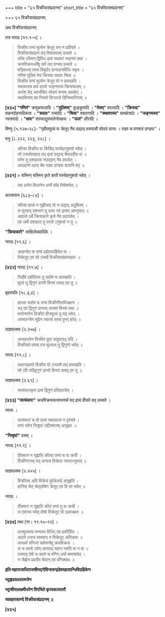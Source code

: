 +++
title = "६५ विक्रीयासंप्रदानम्"
short_title = "६५ विक्रीयासम्प्रदानम्"

+++
६५ विक्रीयासंप्रदानम्

अथ विक्रीयासंप्रदानम्

तत्र नारदः [११.१–५] ।

> विक्रीय पण्यं मूल्येन क्रेतुर् यन् न प्रदीयते ।  
> विक्रीयासंप्रदानं तद् विवादपदम् उच्यते ॥  
> लोके ऽस्मिन् द्विविधं द्रव्यं स्थावरं जङ्गमं तथा ।  
> क्रयविक्रयधर्मेषु सर्वं तत् पण्यम् उच्यते ॥  
> षड्विधस् तस्य विबुधैर् दानादानविधिः स्मृतः ।  
> गणिमं तुलिमं मेयं क्रियया रूपतः श्रिया ॥  
> विक्रीय पण्यं मूल्येन क्रेतुर् यो न प्रयच्छति ।  
> स्थावरस्य क्षयं दाप्यो जङ्गमस्य क्रियाफलम् ॥  
> अर्धश् चेद् अपचीयेत सोदयं पण्यम् आवहेत् ।  
> स्थायिनाम् एष नियमो दिग्लाभो दिग्विचारिणाम् ॥

**[४३०]** **"गणिमं"** क्रमुकफलादि । **"तुलिमम्"** कुङ्कुमादि । **"मेयम्"** शाल्यादि । **"क्रियया"** वाहनदोहनादिकया । **"रूपतः"** स्त्र्यादि । **"श्रिया"** पद्मरागादि । **"स्थावरस्य"** ग्रामक्षेत्रादेः । **"जङ्गमस्य"** गवाश्वादेः । **"क्षयः"** शस्याद्युपघातेनोपक्षयः । **"फलं"** क्षीरादि ।

विष्णुः [५.१२७–२८]- "गृहीतमूल्यं यः क्रेतुर् नैव दद्यात् तस्यासौ सोदयं दाप्यः । राज्ञा च पणशतं दण्ड्यः" ।

मनुः [८.२२२, २२३, २२८] ।

> क्रीत्वा विक्रीय वा किंचिद् यस्येहानुशयो भवेत् ।  
> सो ऽन्तर्दशाहात् तद् द्रव्यं दद्याच् चैवाददीत वा ॥  
> परेण तु दशाहस्य नादद्यान् नैव दापयेत् ।  
> आददानो ददच् चैव राज्ञा दण्ड्यः शतानि षट् ॥

**[४३१]** > यस्मिन् यस्मिन् कृते कार्ये यस्येहानुशयो भवेत् ।  
> तम् अनेन विधानेन धर्म्ये पथि निवेशयेत् ॥

कात्यायनः [६८३–८४] ।

> क्रीत्वा प्राप्तं न गृह्णीयाद् यो न दद्याद् अदूषितम् ।  
> स मूल्याद् दशभागं तु दत्वा स्वं द्रव्यम् आप्नुयात् ॥  
> अप्राप्ते ऽर्थे क्रियाकारे कृते नैव प्रदापयेत् ।  
> एवं धर्मो दशाहात् तु परतो ऽनुशयो न तु ॥

**"क्रियाकारे"** साक्षिलेख्यादिके ।

नारदः [११.६] ।

> उपहन्येत वा पण्यं दह्येतापह्रियेत वा ।  
> विक्रेतुर् एव सो ऽनर्थो विक्रीयासंप्रयच्छतः ॥

**[४३२]** नारदः [११.७] ।

> निर्दोषं दर्शयित्वा तु सदोषं यः प्रयच्छति ।  
> मूल्यं तु द्विगुणं दाप्यो विनयं तावद् एव तु ॥

बृहस्पतिः [१८.३,४] ।

> ज्ञात्वा सदोषं यः पण्यं विक्रीणीताविचक्षणः ।  
> तद् एवं द्विगुणं दाप्यस् तत्समं विनयं तथा ॥  
> मत्तोन्मत्तेन विक्रीतं हीनमूल्यं तु यद् भवेत् ।  
> अस्वतन्त्रेण मूढेन त्याज्यं तस्य पुनर् हरेत् ॥

याज्ञवल्क्यः [२.२५७] ।

> अन्यहस्तेन विक्रीतं दुष्टं वादुष्टवद् यदि ।  
> विक्रीयते दमस् तत्र मूल्यात् तु द्विगुणो भवेत् ॥

नारदः [११.८] ।

> तथान्यहस्ते विक्रीय यो ऽन्यस्मै तत् प्रयच्छति ।  
> सो ऽपि तद्द्विगुणं दाप्यो विनयं तावद् एव तु ॥

याज्ञवल्क्यः [२.६१] ।

> सत्यंकारकृतं द्रव्यं द्विगुणं प्रतिदापयेत् ।

**[४३३]** **"सत्यंकारः"** क्रयविक्रयसत्यापनार्थं यद् द्रव्यं दीयते तद् उच्यते ।

व्यासः ।

> सत्यंकारं च यो दत्वा यथाकालं न दृश्यते ।  
> पण्यं भवेन् निसृष्टं तद्दीयमानम् अगृह्णतः ॥

**"निसृष्टं"** दत्तम् ।

नारदः [११.९] ।

> दीयमानं न गृह्णाति क्रीत्वा पण्यं च यः क्रयी ।  
> विक्रीणानस् तद् अन्यत्र विक्रेता नापराध्नुयात् ॥

याज्ञवल्क्यः [२.२५५] ।

> विक्रीतम् अपि विक्रेयं पूर्वक्रेतर्य् अगृह्णति ।  
> हानिश् चेत् क्रेतृदोषेण क्रेतुर् एव हि सा भवेत् ॥

नारदः ।

> दीयमानं न गृह्णाति क्रीतं पण्यं तु यः क्रयी ।  
> स एवास्य भवेद् दोषो विक्रेतुर् यो ऽप्रयच्छतः ॥

**[४३४]** तथा [ना। ११.१०–१२] ।

> दत्तमूल्यस्य पण्यस्य विधिर् एष प्रकीर्तितः ।  
> अदत्ते ऽन्यत्र समयान् न विक्रेतुर् अतिक्रमः ॥  
> लाभार्थं वणिजां सर्वपण्येषु क्रयविक्रयः ।  
> स च लाभो ऽर्घम् आसाद्य महान् भवति वा न वा ॥  
> तस्माद् देशे च काले च वणिग् अर्घं समाश्रयेत् ।  
> न जैह्मेन प्रवर्तेत श्रेयान् एवं वणिक्पथः ॥

**इति महाराजाधिराजश्रीमद्गोविन्दचन्द्रदेवमहासान्धिविग्रहिकेण**

**भट्टहृदयधरात्मजेन**

**भट्टश्रीमल्लक्ष्मीधरेण विरचिते कृत्यकल्पतरौ**

**व्यवहारकाण्दे विक्रीयासंप्रदानम् ॥**

**[४३५]**
